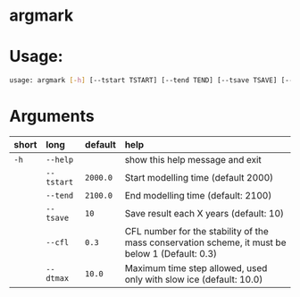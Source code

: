 
argmark
=======

# Usage:


```bash
usage: argmark [-h] [--tstart TSTART] [--tend TEND] [--tsave TSAVE] [--cfl CFL] [--dtmax DTMAX]

```
# Arguments

|short|long|default|help|
| :--- | :--- | :--- | :--- |
|`-h`|`--help`||show this help message and exit|
||`--tstart`|`2000.0`|Start modelling time (default 2000)|
||`--tend`|`2100.0`|End modelling time (default: 2100)|
||`--tsave`|`10`|Save result each X years (default: 10)|
||`--cfl`|`0.3`|CFL number for the stability of the mass conservation scheme,         it must be below 1 (Default: 0.3)|
||`--dtmax`|`10.0`|Maximum time step allowed, used only with slow ice (default: 10.0)|
